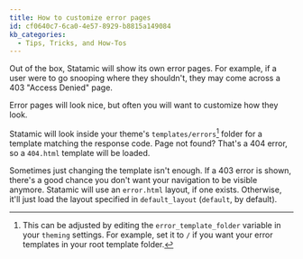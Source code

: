 ```yaml
---
title: How to customize error pages
id: cf0640c7-6ca0-4e57-8929-b8815a149084
kb_categories:
  - Tips, Tricks, and How-Tos
---
```

Out of the box, Statamic will show its own error pages. For example, if a user were to go snooping where they shouldn't, they may come across a 403 "Access Denied" page.

Error pages will look nice, but often you will want to customize how they look.

Statamic will look inside your theme's `templates/errors`[^1] folder for a template matching the response code. Page not found? That's a 404 error, so a `404.html` template will be loaded.

Sometimes just changing the template isn't enough. If a 403 error is shown, there's a good chance you don't want your navigation to be visible anymore. Statamic will use an `error.html` layout, if one exists. Otherwise, it'll
just load the layout specified in `default_layout` (`default`, by default).

[^1]: This can be adjusted by editing the `error_template_folder` variable in your `theming` settings. For example, set it to `/` if you want your error templates in your root template folder.
